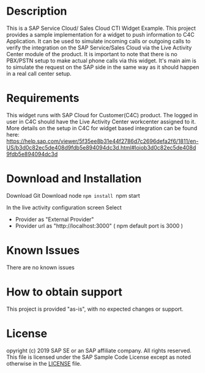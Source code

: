 # Description
This is a SAP Service Cloud/ Sales Cloud CTI Widget Example. This project provides a sample implementation for a widget to push information to C4C Application.
It can be used to simulate incoming calls or outgoing calls to verify the integration on the SAP Service/Sales Cloud via the Live Activity Center module of the product.
It is important to note that there is no PBX/PSTN setup to make actual phone calls via this widget. It's main aim is to simulate the request on the SAP side in the same way as it should happen in a real call center setup.

# Requirements
This widget runs with SAP Cloud for Customer(C4C) product.
The logged in user in C4C should have the Live Activity Center workcenter assigned to it.
More details on the setup in C4C for widget based integration can be found here: 
https://help.sap.com/viewer/5f35ee8b31e44f2786d7c2696defa2f6/1811/en-US/b3d0c82ec5de408d9fdb5e894094dc3d.html#loiob3d0c82ec5de408d9fdb5e894094dc3d

# Download and Installation
Download Git
Download node
``npm install
``npm start

In the live activity configuration screen
Select 
- Provider as "External Provider"
- Provider url as "http://localhost:3000" ( npm default port is 3000 )

# Known Issues
There are no known issues

# How to obtain support
This project is provided "as-is", with no expected changes or support.  

# License
opyright (c) 2019 SAP SE or an SAP affiliate company. All rights reserved.
This file is licensed under the SAP Sample Code License except as noted otherwise in the [LICENSE](https://github.com/SAP/cloud-c4s-cti-integration/blob/master/License.md) file.


